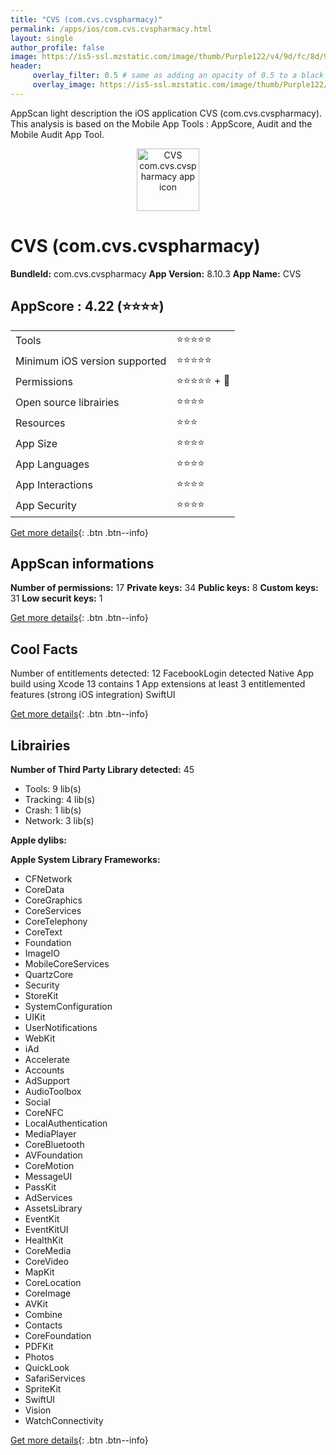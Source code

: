 ```yaml
---
title: "CVS (com.cvs.cvspharmacy)"
permalink: /apps/ios/com.cvs.cvspharmacy.html
layout: single
author_profile: false
image: https://is5-ssl.mzstatic.com/image/thumb/Purple122/v4/9d/fc/8d/9dfc8dad-d292-e1df-f858-626bffeaee24/AppIcon-0-1x_U007emarketing-0-3-0-sRGB-85-220.png/512x512bb.jpg
header: 
     overlay_filter: 0.5 # same as adding an opacity of 0.5 to a black background
     overlay_image: https://is5-ssl.mzstatic.com/image/thumb/Purple122/v4/9d/fc/8d/9dfc8dad-d292-e1df-f858-626bffeaee24/AppIcon-0-1x_U007emarketing-0-3-0-sRGB-85-220.png/512x512bb.jpg
---
```

AppScan light description the iOS application CVS (com.cvs.cvspharmacy). This analysis is based on the Mobile App Tools : AppScore, Audit and the Mobile Audit App Tool.

  
  
<div style="text-align: center;"><img src="https://is5-ssl.mzstatic.com/image/thumb/Purple122/v4/9d/fc/8d/9dfc8dad-d292-e1df-f858-626bffeaee24/AppIcon-0-1x_U007emarketing-0-3-0-sRGB-85-220.png/512x512bb.jpg" width="100" height="100" alt="CVS com.cvs.cvspharmacy app icon"></div>  
  
# CVS (com.cvs.cvspharmacy)

**BundleId:** com.cvs.cvspharmacy
**App Version:** 8.10.3
**App Name:** CVS


## AppScore : 4.22 (⭐️⭐️⭐️⭐️) 

<table>
<tr><td> Tools </td><td> ⭐️⭐️⭐️⭐️⭐️ </td></tr>
<tr><td> Minimum iOS version supported </td><td> ⭐️⭐️⭐️⭐️⭐️ </td></tr>
<tr><td> Permissions </td><td> ⭐️⭐️⭐️⭐️⭐️ + 🌟 </td></tr>
<tr><td> Open source librairies </td><td> ⭐️⭐️⭐️⭐️ </td></tr>
<tr><td> Resources </td><td> ⭐️⭐️⭐️ </td></tr>
<tr><td> App Size </td><td> ⭐️⭐️⭐️⭐️ </td></tr>
<tr><td> App Languages </td><td> ⭐️⭐️⭐️⭐️ </td></tr>
<tr><td> App Interactions </td><td> ⭐️⭐️⭐️⭐️ </td></tr>
<tr><td> App Security </td><td> ⭐️⭐️⭐️⭐️ </td></tr>
</table>

[Get more details](/pricing.html){: .btn .btn--info}  
  
## AppScan informations 

**Number of permissions:** 17
**Private keys:** 34
**Public keys:** 8
**Custom keys:** 31
**Low securit keys:** 1
  
[Get more details](/pricing.html){: .btn .btn--info}

## Cool Facts

Number of entitlements detected: 12
FacebookLogin detected
Native App
build using Xcode 13
contains 1 App extensions
at least 3 entitlemented features (strong iOS integration)
SwiftUI
  
[Get more details](/pricing.html){: .btn .btn--info}

## Librairies 
**Number of Third Party Library detected:** 45
- Tools: 9 lib(s)
- Tracking: 4 lib(s)
- Crash: 1 lib(s)
- Network: 3 lib(s)

**Apple dylibs:**


**Apple System Library Frameworks:**
- CFNetwork
- CoreData
- CoreGraphics
- CoreServices
- CoreTelephony
- CoreText
- Foundation
- ImageIO
- MobileCoreServices
- QuartzCore
- Security
- StoreKit
- SystemConfiguration
- UIKit
- UserNotifications
- WebKit
- iAd
- Accelerate
- Accounts
- AdSupport
- AudioToolbox
- Social
- CoreNFC
- LocalAuthentication
- MediaPlayer
- CoreBluetooth
- AVFoundation
- CoreMotion
- MessageUI
- PassKit
- AdServices
- AssetsLibrary
- EventKit
- EventKitUI
- HealthKit
- CoreMedia
- CoreVideo
- MapKit
- CoreLocation
- CoreImage
- AVKit
- Combine
- Contacts
- CoreFoundation
- PDFKit
- Photos
- QuickLook
- SafariServices
- SpriteKit
- SwiftUI
- Vision
- WatchConnectivity


  
[Get more details](/pricing.html){: .btn .btn--info}

